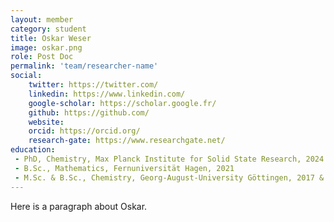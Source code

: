 ```yaml
---
layout: member
category: student
title: Oskar Weser
image: oskar.png
role: Post Doc
permalink: 'team/researcher-name'
social:
    twitter: https://twitter.com/
    linkedin: https://www.linkedin.com/
    google-scholar: https://scholar.google.fr/
    github: https://github.com/
    website:
    orcid: https://orcid.org/
    research-gate: https://www.researchgate.net/
education:
 - PhD, Chemistry, Max Planck Institute for Solid State Research, 2024
 - B.Sc., Mathematics, Fernuniversität Hagen, 2021
 - M.Sc. & B.Sc., Chemistry, Georg-August-University Göttingen, 2017 & 2014
---
```


Here is a paragraph about Oskar.
